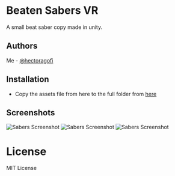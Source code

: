 
# Beaten Sabers VR

A small beat saber copy made in unity.


## Authors
Me - [@hectoragofi](https://www.github.com/hectoragofi)


## Installation

- Copy the assets file from here to the full folder from [here](https://i.imgur.com/DB40oPp.png)

## Screenshots

![Sabers Screenshot](https://i.imgur.com/FHXqVz7.pnge)
![Sabers Screenshot](https://i.imgur.com/xf745sE.png)
![Sabers Screenshot](https://i.imgur.com/DB40oPp.png)


# License

MIT License


